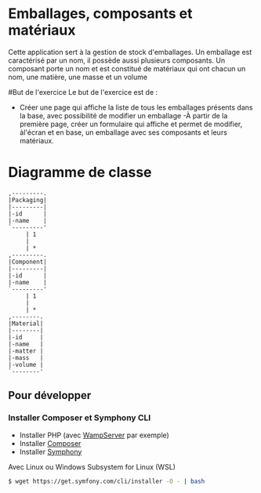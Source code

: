 # Emballages, composants et matériaux

Cette application sert à la gestion de stock d'emballages. Un emballage est caractérisé par un nom, il possède aussi plusieurs composants. Un composant porte un nom et est constitué de matériaux qui ont chacun un nom, une matière, une masse et un volume

#But de l'exercice 
Le but de l'exercice est de :
- Créer une page qui affiche la liste de tous les emballages présents dans la base, avec possibilité de modifier un emballage
-À partir de la première page, créer un formulaire qui affiche et permet de modifier, àl'écran et en base, un emballage avec ses composants et leurs matériaux.

# Diagramme de classe
```plantuml
,---------.
|Packaging|
|---------|
|-id      |
|-name    |
`---------'
     | 1
     |    
     | *     
,---------.
|Component|
|---------|
|-id      |
|-name    |
`---------'
     | 1
     |    
     | *   
,--------. 
|Material| 
|--------| 
|-id     | 
|-name   | 
|-matter | 
|-mass   | 
|-volume | 
`--------' 
```

## Pour développer
### Installer Composer et Symphony CLI
* Installer PHP (avec [WampServer](http://www.wampserver.com/) par exemple)
* Installer [Composer](https://getcomposer.org/download/)
* Installer [Symphony](https://symfony.com/download)

Avec Linux ou Windows Subsystem for Linux (WSL)
```bash
$ wget https://get.symfony.com/cli/installer -O - | bash
```